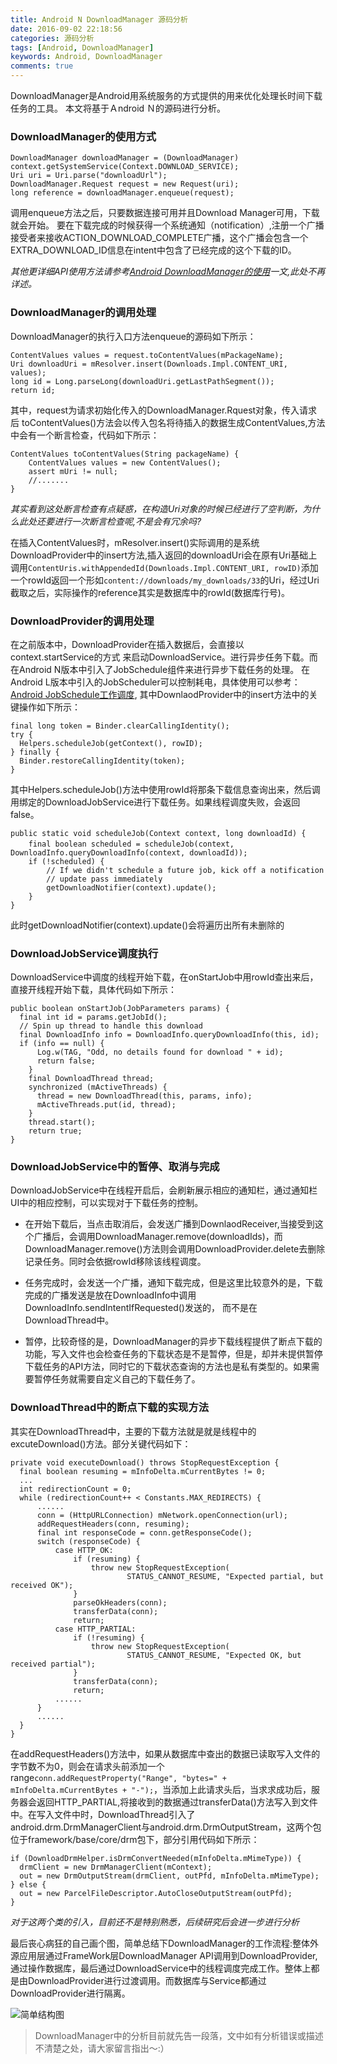 ```yaml
---
title: Android N DownloadManager 源码分析
date: 2016-09-02 22:18:56
categories: 源码分析
tags: [Android, DownloadManager]
keywords: Android, DownloadManager
comments: true
---
```


DownloadManager是Android用系统服务的方式提供的用来优化处理长时间下载任务的工具。
本文将基于Ａndroid Ｎ的源码进行分析。

### DownloadManager的使用方式
    DownloadManager downloadManager = (DownloadManager) context.getSystemService(Context.DOWNLOAD_SERVICE);
    Uri uri = Uri.parse("downloadUrl");
    DownloadManager.Request request = new Request(uri);
    long reference = downloadManager.enqueue(request);

调用enqueue方法之后，只要数据连接可用并且Download Manager可用，下载就会开始。
要在下载完成的时候获得一个系统通知（notification）,注册一个广播接受者来接收ACTION_DOWNLOAD_COMPLETE广播，这个广播会包含一个EXTRA_DOWNLOAD_ID信息在intent中包含了已经完成的这个下载的ID。

*其他更详细API使用方法请参考[Android DownloadManager的使用](http://blog.csdn.net/sir_zeng/article/details/8983430)一文,此处不再详述。*

### DownloadManager的调用处理

DownloadManager的执行入口方法enqueue的源码如下所示：

    ContentValues values = request.toContentValues(mPackageName);
    Uri downloadUri = mResolver.insert(Downloads.Impl.CONTENT_URI, values);
    long id = Long.parseLong(downloadUri.getLastPathSegment());
    return id;

其中，request为请求初始化传入的DownloadManager.Rquest对象，传入请求后
toContentValues()方法会以传入包名将待插入的数据生成ContentValues,方法中会有一个断言检查，代码如下所示：

    ContentValues toContentValues(String packageName) {
        ContentValues values = new ContentValues();
        assert mUri != null;
        //.......
    }

*其实看到这处断言检查有点疑惑，在构造Uri对象的时候已经进行了空判断，为什么此处还要进行一次断言检查呢,不是会有冗余吗?*

在插入ContentValues时，mResolver.insert()实际调用的是系统DownloadProvider中的insert方法,插入返回的downloadUri会在原有Uri基础上调用`ContentUris.withAppendedId(Downloads.Impl.CONTENT_URI, rowID)`添加一个rowId返回一个形如`content://downloads/my_downloads/33`的Uri，经过Uri截取之后，实际操作的reference其实是数据库中的rowId(数据库行号)。

### DownloadProvider的调用处理
在之前版本中，DownloadProvider在插入数据后，会直接以context.startService的方式
来启动DownloadService。进行异步任务下载。而在Android N版本中引入了JobSchedule组件来进行异步下载任务的处理。
在Android L版本中引入的JobScheduler可以控制耗电，具体使用可以参考：[Android JobSchedule工作调度](http://blog.csdn.net/qq_31726827/article/details/50462025),
其中DownlaodProvider中的insert方法中的关键操作如下所示：

    final long token = Binder.clearCallingIdentity();
    try {
      Helpers.scheduleJob(getContext(), rowID);
    } finally {
      Binder.restoreCallingIdentity(token);
    }

其中Helpers.scheduleJob()方法中使用rowId将那条下载信息查询出来，然后调用绑定的DownloadJobService进行下载任务。如果线程调度失败，会返回false。

    public static void scheduleJob(Context context, long downloadId) {
        final boolean scheduled = scheduleJob(context,　DownloadInfo.queryDownloadInfo(context, downloadId));
        if (!scheduled) {
            // If we didn't schedule a future job, kick off a notification
            // update pass immediately
            getDownloadNotifier(context).update();
        }
    }
此时getDownloadNotifier(context).update()会将遍历出所有未删除的

### DownloadJobService调度执行
DownloadService中调度的线程开始下载，在onStartJob中用rowId查出来后，直接开线程开始下载，具体代码如下所示：

    public boolean onStartJob(JobParameters params) {
      final int id = params.getJobId();
      // Spin up thread to handle this download
      final DownloadInfo info = DownloadInfo.queryDownloadInfo(this, id);
      if (info == null) {
          Log.w(TAG, "Odd, no details found for download " + id);
          return false;
        }
        final DownloadThread thread;
        synchronized (mActiveThreads) {
          thread = new DownloadThread(this, params, info);
          mActiveThreads.put(id, thread);
        }
        thread.start();
        return true;
    }

### DownloadJobService中的暂停、取消与完成
DownloadJobService中在线程开启后，会刷新展示相应的通知栏，通过通知栏UI中的相应控制，可以实现对于下载任务的控制。
- 在开始下载后，当点击取消后，会发送广播到DownlaodReceiver,当接受到这个广播后，会调用DownloadManager.remove(downloadIds)，而DownloadManager.remove()方法则会调用DownloadProvider.delete去删除记录任务。同时会依据rowId移除该线程调度。

- 任务完成时，会发送一个广播，通知下载完成，但是这里比较意外的是，下载完成的广播发送是放在DownloadInfo中调用DownloadInfo.sendIntentIfRequested()发送的， 而不是在DownloadThread中。

- 暂停，比较奇怪的是，DownloadManager的异步下载线程提供了断点下载的功能，写入文件也会检查任务的下载状态是不是暂停，但是，却并未提供暂停下载任务的API方法，同时它的下载状态查询的方法也是私有类型的。如果需要暂停任务就需要自定义自己的下载任务了。

### DownloadThread中的断点下载的实现方法
其实在DownloadThread中，主要的下载方法就是就是线程中的excuteDownload()方法。部分关键代码如下：

    private void executeDownload() throws StopRequestException {
      final boolean resuming = mInfoDelta.mCurrentBytes != 0;
      ...
      int redirectionCount = 0;
      while (redirectionCount++ < Constants.MAX_REDIRECTS) {
          ......
          conn = (HttpURLConnection) mNetwork.openConnection(url);
          addRequestHeaders(conn, resuming);
          final int responseCode = conn.getResponseCode();
          switch (responseCode) {
              case HTTP_OK:
                  if (resuming) {
                      throw new StopRequestException(
                              STATUS_CANNOT_RESUME, "Expected partial, but received OK");
                  }
                  parseOkHeaders(conn);
                  transferData(conn);
                  return;
              case HTTP_PARTIAL:
                  if (!resuming) {
                      throw new StopRequestException(
                              STATUS_CANNOT_RESUME, "Expected OK, but received partial");
                  }
                  transferData(conn);
                  return;
              ......
          }
          ......
      }
    }

在addRequestHeaders()方法中，如果从数据库中查出的数据已读取写入文件的字节数不为0，则会在请求头前添加一个range`conn.addRequestProperty("Range", "bytes=" + mInfoDelta.mCurrentBytes + "-");`，当添加上此请求头后，当求求成功后，服务器会返回HTTP_PARTIAL,将接收到的数据通过transferData()方法写入到文件中。在写入文件中时，DownloadThread引入了android.drm.DrmManagerClient与android.drm.DrmOutputStream，这两个包位于framework/base/core/drm包下，部分引用代码如下所示：

    if (DownloadDrmHelper.isDrmConvertNeeded(mInfoDelta.mMimeType)) {
      drmClient = new DrmManagerClient(mContext);
      out = new DrmOutputStream(drmClient, outPfd, mInfoDelta.mMimeType);
    } else {
      out = new ParcelFileDescriptor.AutoCloseOutputStream(outPfd);
    }
*对于这两个类的引入，目前还不是特别熟悉，后续研究后会进一步进行分析*

最后丧心病狂的自己画个图，简单总结下DownloadManager的工作流程:整体外源应用层通过FrameWork层DownloadManager API调用到DownloadProvider,通过操作数据库，最后通过DownloadService中的线程调度完成工作。整体上都是由DownloadProvider进行过渡调用。而数据库与Service都通过DownloadProvider进行隔离。


![简单结构图](http://upload-images.jianshu.io/upload_images/1489253-eb335cfacbcd097b.png?imageMogr2/auto-orient/strip%7CimageView2/2/w/1240)

> DownloadManager中的分析目前就先告一段落，文中如有分析错误或描述不清楚之处，请大家留言指出～:）
